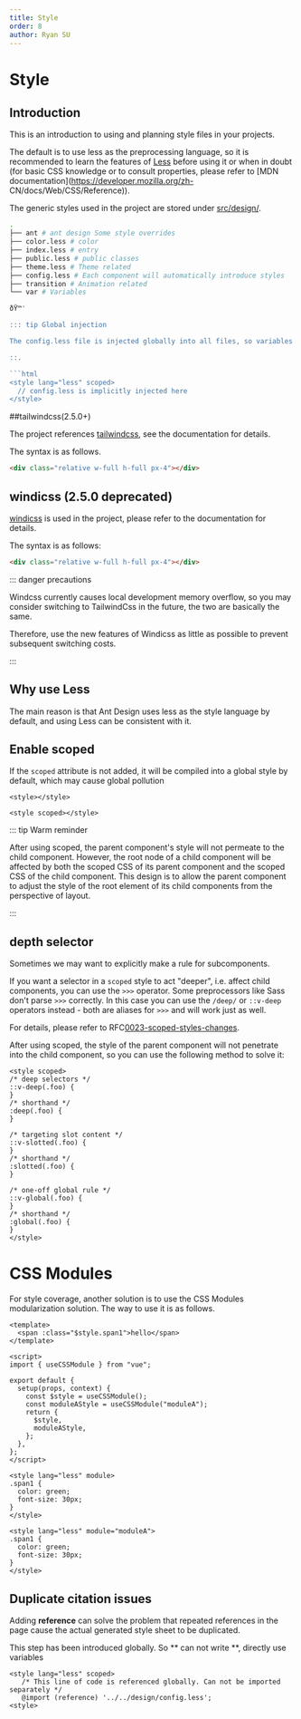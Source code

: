 ```yaml
---
title: Style
order: 8
author: Ryan SU
---
```


# Style

## Introduction

This is an introduction to using and planning style files in your projects.

The default is to use less as the preprocessing language, so it is recommended to learn the features of [Less](http://lesscss.org/) before using it or when in doubt (for basic CSS knowledge or to consult properties, please refer to [MDN documentation](https://developer.mozilla.org/zh- CN/docs/Web/CSS/Reference)).

The generic styles used in the project are stored under [src/design/](https://github.com/vbenjs/vue-vben-admin/tree/main/src/design).

````bash
.
├── ant # ant design Some style overrides
├── color.less # color
├── index.less # entry
├── public.less # public classes
├── theme.less # Theme related
├── config.less # Each component will automatically introduce styles
├── transition # Animation related
└── var # Variables

ðŸ™'

::: tip Global injection

The config.less file is injected globally into all files, so variables can be used directly within the page without having to be introduced manually

::.

```html
<style lang="less" scoped>
  // config.less is implicitly injected here
</style>
````

##tailwindcss(2.5.0+)

The project references [tailwindcss](https://tailwindcss.com/docs), see the documentation for details.

The syntax is as follows.

```html
<div class="relative w-full h-full px-4"></div>
```

## windicss (2.5.0 deprecated)

[windicss](https://windicss.org/) is used in the project, please refer to the documentation for details.

The syntax is as follows:

```html
<div class="relative w-full h-full px-4"></div>
```

::: danger precautions

Windcss currently causes local development memory overflow, so you may consider switching to TailwindCss in the future, the two are basically the same.

Therefore, use the new features of Windicss as little as possible to prevent subsequent switching costs.

:::

## Why use Less

The main reason is that Ant Design uses less as the style language by default, and using Less can be consistent with it.

## Enable scoped

If the `scoped` attribute is not added, it will be compiled into a global style by default, which may cause global pollution

```vue
<style></style>

<style scoped></style>
```

::: tip Warm reminder

After using scoped, the parent component's style will not permeate to the child component. However, the root node of a child component will be affected by both the scoped CSS of its parent component and the scoped CSS of the child component. This design is to allow the parent component to adjust the style of the root element of its child components from the perspective of layout.

:::

## depth selector

Sometimes we may want to explicitly make a rule for subcomponents.

If you want a selector in a `scoped` style to act "deeper", i.e. affect child components, you can use the `>>>` operator. Some preprocessors like Sass don't parse `>>>` correctly. In this case you can use the `/deep/` or `::v-deep` operators instead - both are aliases for `>>>` and will work just as well.

For details, please refer to RFC[0023-scoped-styles-changes](https://github.com/vuejs/rfcs/blob/master/active-rfcs/0023-scoped-styles-changes.md).

After using scoped, the style of the parent component will not penetrate into the child component, so you can use the following method to solve it:

```vue
<style scoped>
/* deep selectors */
::v-deep(.foo) {
}
/* shorthand */
:deep(.foo) {
}

/* targeting slot content */
::v-slotted(.foo) {
}
/* shorthand */
:slotted(.foo) {
}

/* one-off global rule */
::v-global(.foo) {
}
/* shorthand */
:global(.foo) {
}
</style>
```

# CSS Modules

For style coverage, another solution is to use the CSS Modules modularization solution. The way to use it is as follows.

```vue
<template>
  <span :class="$style.span1">hello</span>
</template>

<script>
import { useCSSModule } from "vue";

export default {
  setup(props, context) {
    const $style = useCSSModule();
    const moduleAStyle = useCSSModule("moduleA");
    return {
      $style,
      moduleAStyle,
    };
  },
};
</script>

<style lang="less" module>
.span1 {
  color: green;
  font-size: 30px;
}
</style>

<style lang="less" module="moduleA">
.span1 {
  color: green;
  font-size: 30px;
}
</style>
```

## Duplicate citation issues

Adding **reference** can solve the problem that repeated references in the page cause the actual generated style sheet to be duplicated.

This step has been introduced globally. So ** can not write **, directly use variables

```vue
<style lang="less" scoped>
   /* This line of code is referenced globally. Can not be imported separately */
   @import (reference) '../../design/config.less';
<style>
```
